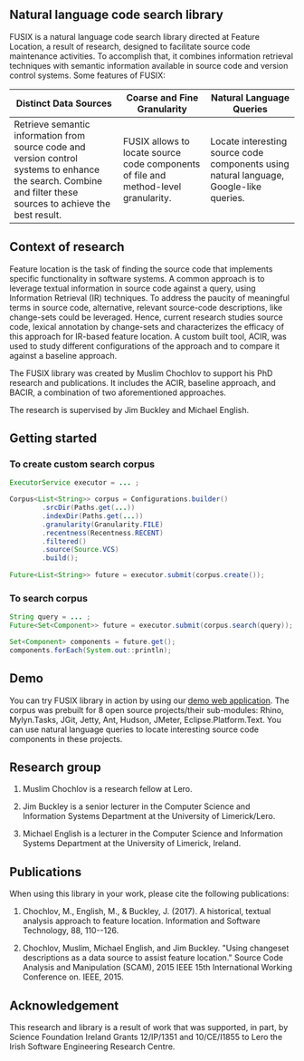 ## Natural language code search library

FUSIX is a natural language code search library directed at Feature Location, a result of research, designed to facilitate source code maintenance activities. To accomplish that, it combines information retrieval techniques with semantic information available in source code and version control systems. Some features of FUSIX:

Distinct Data Sources        | Coarse and Fine Granularity          | Natural Language Queries  
------------- |-------------| -----
Retrieve semantic information from source code and version control systems to enhance the search. Combine and filter these sources to achieve the best result.      | FUSIX allows to locate source code components of file and method-level granularity. | Locate interesting source code components using natural language, Google-like queries. 

## Context of research

Feature location is the task of finding the source code that implements specific functionality in software systems. A common approach is to leverage textual information in source code against a query, using Information Retrieval (IR) techniques. To address the paucity of meaningful terms in source code, alternative, relevant source-code descriptions, like change-sets could be leveraged. Hence, current research studies source code, lexical annotation by change-sets and characterizes the efficacy of this approach for IR-based feature location. A custom built tool, ACIR, was used to study different configurations of the approach and to compare it against a baseline approach.

The FUSIX library was created by Muslim Chochlov to support his PhD research and publications. It includes the ACIR, baseline approach, and BACIR, a combination of two aforementioned approaches.

The research is supervised by Jim Buckley and Michael English. 

## Getting started

### To create custom search corpus
```Java
ExecutorService executor = ... ;

Corpus<List<String>> corpus = Configurations.builder()
		.srcDir(Paths.get(...))
		.indexDir(Paths.get(...))
		.granularity(Granularity.FILE)
		.recentness(Recentness.RECENT)
		.filtered()
		.source(Source.VCS)
		.build();
		
Future<List<String>> future = executor.submit(corpus.create());
```

### To search corpus

```Java
String query = ... ;
Future<Set<Component>> future = executor.submit(corpus.search(query));

Set<Component> components = future.get();
components.forEach(System.out::println);
```

## Demo
You can try FUSIX library in action by using our [demo web application](https://intense-reef-67011.herokuapp.com/).
The corpus was prebuilt for 8 open source projects/their sub-modules: Rhino, Mylyn.Tasks, JGit, Jetty, Ant, Hudson, JMeter, Eclipse.Platform.Text.
You can use natural language queries to locate interesting source code components in these projects.

## Research group

1. Muslim Chochlov is a research fellow at Lero.

2. Jim Buckley is a senior lecturer in the Computer Science and Information Systems Department at the University of Limerick/Lero.

3. Michael English is a lecturer in the Computer Science and Information Systems Department at the University of Limerick, Ireland.

## Publications
When using this library in your work, please cite the following publications:

1. Chochlov, M., English, M., & Buckley, J. (2017). A historical, textual analysis approach to feature location. Information and Software Technology, 88, 110--126.

2. Chochlov, Muslim, Michael English, and Jim Buckley. "Using changeset descriptions as a data source to assist feature location." Source Code Analysis and Manipulation (SCAM), 2015 IEEE 15th International Working Conference on. IEEE, 2015.

## Acknowledgement
This research and library is a result of work that was supported, in part, by Science Foundation Ireland Grants 12/IP/1351 and 10/CE/I1855 to Lero the Irish Software Engineering Research Centre.
